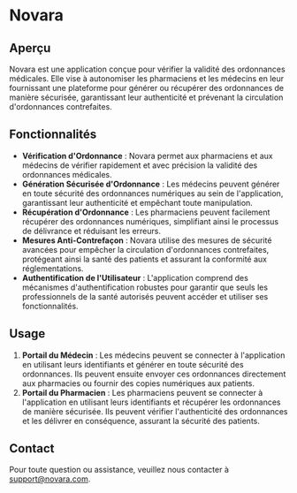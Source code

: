 # Novara

## Aperçu

Novara est une application conçue pour vérifier la validité des ordonnances médicales. Elle vise à autonomiser les pharmaciens et les médecins en leur fournissant une plateforme pour générer ou récupérer des ordonnances de manière sécurisée, garantissant leur authenticité et prévenant la circulation d'ordonnances contrefaites.

## Fonctionnalités

- **Vérification d'Ordonnance** : Novara permet aux pharmaciens et aux médecins de vérifier rapidement et avec précision la validité des ordonnances médicales.
- **Génération Sécurisée d'Ordonnance** : Les médecins peuvent générer en toute sécurité des ordonnances numériques au sein de l'application, garantissant leur authenticité et empêchant toute manipulation.
- **Récupération d'Ordonnance** : Les pharmaciens peuvent facilement récupérer des ordonnances numériques, simplifiant ainsi le processus de délivrance et réduisant les erreurs.
- **Mesures Anti-Contrefaçon** : Novara utilise des mesures de sécurité avancées pour empêcher la circulation d'ordonnances contrefaites, protégeant ainsi la santé des patients et assurant la conformité aux réglementations.
- **Authentification de l'Utilisateur** : L'application comprend des mécanismes d'authentification robustes pour garantir que seuls les professionnels de la santé autorisés peuvent accéder et utiliser ses fonctionnalités.

## Usage

1. **Portail du Médecin** : Les médecins peuvent se connecter à l'application en utilisant leurs identifiants et générer en toute sécurité des ordonnances. Ils peuvent ensuite envoyer ces ordonnances directement aux pharmacies ou fournir des copies numériques aux patients.
2. **Portail du Pharmacien** : Les pharmaciens peuvent se connecter à l'application en utilisant leurs identifiants et récupérer les ordonnances de manière sécurisée. Ils peuvent vérifier l'authenticité des ordonnances et les délivrer en conséquence, assurant la sécurité des patients.

## Contact

Pour toute question ou assistance, veuillez nous contacter à support@novara.com.
